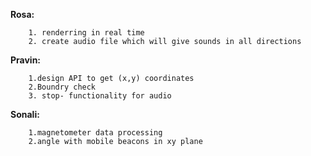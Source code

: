**Rosa:**

        1. renderring in real time
        2. create audio file which will give sounds in all directions

**Pravin:**

        1.design API to get (x,y) coordinates
        2.Boundry check
        3. stop- functionality for audio

**Sonali:**

        1.magnetometer data processing
        2.angle with mobile beacons in xy plane
